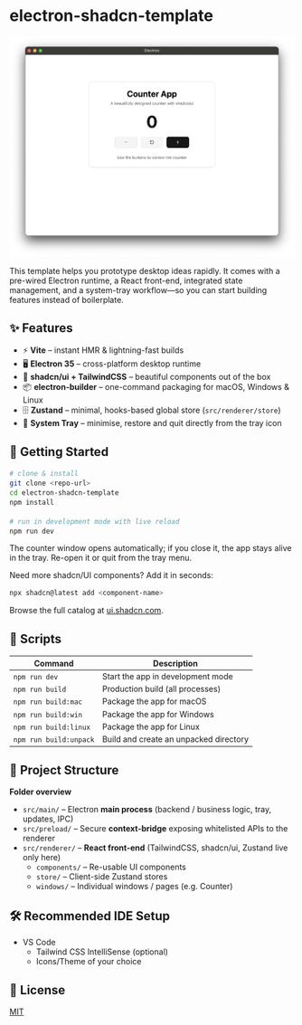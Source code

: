 # electron-shadcn-template

![Counter screenshot](resources/screenshot.png)

This template helps you prototype desktop ideas rapidly. It comes with a pre-wired Electron runtime, a React front-end, integrated state management, and a system-tray workflow—so you can start building features instead of boilerplate.

## ✨ Features

- ⚡️ **Vite** – instant HMR & lightning-fast builds
- 🖥 **Electron 35** – cross-platform desktop runtime
- 💅 **shadcn/ui + TailwindCSS** – beautiful components out of the box
- 📦 **electron-builder** – one-command packaging for macOS, Windows & Linux
- 🗄 **Zustand** – minimal, hooks-based global store (`src/renderer/store`)
- 🍳 **System Tray** – minimise, restore and quit directly from the tray icon

## 🚀 Getting Started

```bash
# clone & install
git clone <repo-url>
cd electron-shadcn-template
npm install

# run in development mode with live reload
npm run dev
```

The counter window opens automatically; if you close it, the app stays alive in the tray. Re-open it or quit from the tray menu.

Need more shadcn/UI components? Add it in seconds:

```bash
npx shadcn@latest add <component-name>
```

Browse the full catalog at [ui.shadcn.com](https://ui.shadcn.com/).

## 📜 Scripts

| Command                       | Description                                   |
| ----------------------------- | --------------------------------------------- |
| `npm run dev`                 | Start the app in development mode             |
| `npm run build`               | Production build (all processes)              |
| `npm run build:mac`           | Package the app for macOS                     |
| `npm run build:win`           | Package the app for Windows                   |
| `npm run build:linux`         | Package the app for Linux                     |
| `npm run build:unpack`        | Build and create an unpacked directory        |

## 📂 Project Structure

**Folder overview**

- `src/main/` – Electron **main process** (backend / business logic, tray, updates, IPC)
- `src/preload/` – Secure **context-bridge** exposing whitelisted APIs to the renderer
- `src/renderer/` – **React front-end** (TailwindCSS, shadcn/ui, Zustand live only here)
  - `components/` – Re-usable UI components
  - `store/` – Client-side Zustand stores
  - `windows/` – Individual windows / pages (e.g. Counter)

## 🛠 Recommended IDE Setup

- VS Code
  - Tailwind CSS IntelliSense (optional)
  - Icons/Theme of your choice

## 📄 License

[MIT](LICENSE)
